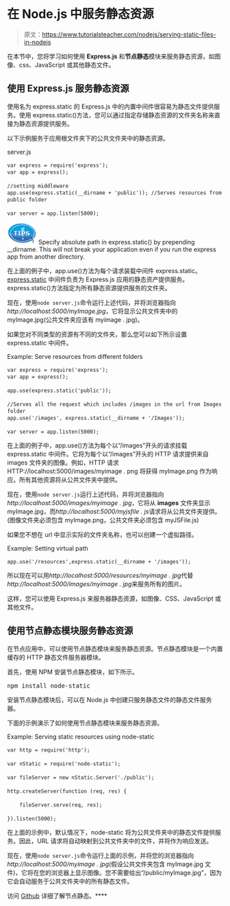 # 在 Node.js 中服务静态资源

> 原文：<https://www.tutorialsteacher.com/nodejs/serving-static-files-in-nodejs>

在本节中，您将学习如何使用 **Express.js** 和**节点静态**模块来服务静态资源，如图像、css、JavaScript 或其他静态文件。

## 使用 Express.js 服务静态资源

使用名为 express.static 的 Express.js 中的内置中间件很容易为静态文件提供服务。使用 express.static()方法，您可以通过指定存储静态资源的文件夹名称来直接为静态资源提供服务。

以下示例服务于应用根文件夹下的公共文件夹中的静态资源。

server.js 

```
var express = require('express');
var app = express();

//setting middleware
app.use(express.static(__dirname + 'public')); //Serves resources from public folder

var server = app.listen(5000); 
```

![](img/751bca76a769f8ad315ebee3fdf7d98e.png) Specify absolute path in express.static() by prepending __dirname. This will not break your application even if you run the express app from another directory.

在上面的例子中，app.use()方法为每个请求装载中间件 express.static。 [express.static](https://expressjs.com/guide/using-middleware.html#middleware.built-in) 中间件负责为 Express.js 应用的静态资产提供服务。express.static()方法指定为所有静态资源提供服务的文件夹。

现在，使用`node server.js`命令运行上述代码，并将浏览器指向*http://localhost:5000/myImage.jpg*，它将显示公共文件夹中的 myImage.jpg(公共文件夹应该有 myimage . jpg)。

如果您对不同类型的资源有不同的文件夹，那么您可以如下所示设置 express.static 中间件。

Example: Serve resources from different folders 

```
var express = require('express');
var app = express();

app.use(express.static('public'));

//Serves all the request which includes /images in the url from Images folder
app.use('/images', express.static(__dirname + '/Images'));

var server = app.listen(5000); 
```

在上面的例子中，app.use()方法为每个以“/images”开头的请求挂载 express.static 中间件。它将为每个以“/images”开头的 HTTP 请求提供来自 images 文件夹的图像。例如，HTTP 请求 HTTP://localhost:5000/images/myimage . png 将获得 myImage.png 作为响应。所有其他资源将从公共文件夹中提供。

现在，使用`node server.js`运行上述代码，并将浏览器指向*http://localhost:5000/images/myimage . jpg*，它将从 **images** 文件夹显示 myImage.jpg，而*http://localhost:5000/myjsfile . js*请求将从公共文件夹提供。(图像文件夹必须包含 myImage.png，公共文件夹必须包含 myJSFile.js)

如果您不想在 url 中显示实际的文件夹名称，也可以创建一个虚拟路径。

Example: Setting virtual path 

```
app.use('/resources',express.static(__dirname + '/images')); 
```

所以现在可以用*http://localhost:5000/resources/myimage . jpg*代替*http://localhost:5000/images/myimage . jpg*来服务所有的图片。

这样，您可以使用 Express.js 来服务器静态资源，如图像、CSS、JavaScript 或其他文件。

## 使用节点静态模块服务静态资源

在节点应用中，可以使用节点静态模块来服务静态资源。节点静态模块是一个内置缓存的 HTTP 静态文件服务器模块。

首先，使用 NPM 安装节点静态模块，如下所示。

<samp>npm install node-static</samp>

安装节点静态模块后，可以在 Node.js 中创建只服务静态文件的静态文件服务器。

下面的示例演示了如何使用节点静态模块来服务静态资源。

Example: Serving static resources using node-static 

```
var http = require('http');

var nStatic = require('node-static');

var fileServer = new nStatic.Server('./public');

http.createServer(function (req, res) {

    fileServer.serve(req, res);

}).listen(5000); 
```

在上面的示例中，默认情况下，node-static 将为公共文件夹中的静态文件提供服务。因此，URL 请求将自动映射到公共文件夹中的文件，并将作为响应发送。

现在，使用`node server.js`命令运行上面的示例，并将您的浏览器指向*http://localhost:5000/myimage . jpg*(假设公共文件夹包含 myImage.jpg 文件)，它将在您的浏览器上显示图像。您不需要给出“/public/myImage.jpg”，因为它会自动服务于公共文件夹中的所有静态文件。

访问 [Github](https://github.com/cloudhead/node-static) 详细了解节点静态。****